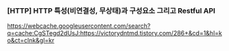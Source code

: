 ### [HTTP] HTTP 특성(비연결성, 무상태)과 구성요소 그리고 Restful API ###

<a>https://webcache.googleusercontent.com/search?q=cache:CgSTegd2dUsJ:https://victorydntmd.tistory.com/286+&cd=1&hl=ko&ct=clnk&gl=kr
